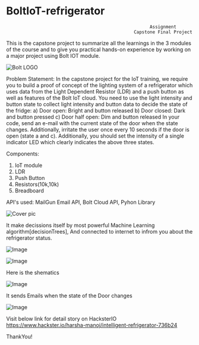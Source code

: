 #                                                       BoltIoT-refrigerator

                                                          Assignment 
                                                    Capstone Final Project

This is the capstone project to summarize all the learnings in the 3 modules of the course and to give you practical hands-on experience by working on a major project using Bolt IOT module. 







![Bolt LOGO](https://github.com/HarshaManoj/BoltIoT-refrigerator/blob/master/Bolt.jpg)

Problem Statement:
In the capstone project for the IoT training, we require you to build a proof of concept of the lighting system of a refrigerator which uses data from the Light Dependent Resistor (LDR) and a push button as well as features of the Bolt IoT cloud. You need to use the light intensity and button state to collect light intensity and button data to decide the state of the fridge:
a) Door open: Bright and button released
b) Door closed: Dark and button pressed
c) Door half open: Dim and button released
In your code, send an e-mail with the current state of the door when the state changes. Additionally, irritate the user once every 10 seconds if the door is open (state a and c). Additionally, you should set the intensity of a single indicator LED which clearly indicates the above three states. 

Components:
1) IoT module
2) LDR
3) Push Button
4) Resistors(10k,10k)
5) Breadboard

API's used:
MailGun Email API, 
Bolt Cloud API, 
Pyhon Library

![Cover pic](https://github.com/HarshaManoj/IoT-refrigerator/blob/master/cover.jpg)


It make decissions itself by most powerful Machine Learning algorithm[decisionTrees],
And connected to internet to infrom you about the refrigerator status.

![Image](https://github.com/HarshaManoj/Intelligent_refrigerator/blob/master/sklearn.png)

![Image](https://github.com/HarshaManoj/BoltIoT-refrigerator/blob/master/20181004_161940.jpg)



Here is the shematics

![Image](https://github.com/HarshaManoj/Intelligent_refrigerator/blob/master/Final_circuit.png)


It sends Emails when the state of the Door changes

![Image](https://github.com/HarshaManoj/BoltIoT-refrigerator/blob/master/Email%20output.png)




Visit below link for detail story on HacksterIO
https://www.hackster.io/harsha-manoj/intelligent-refrigerator-736b24


ThankYou!
